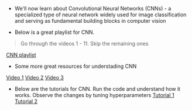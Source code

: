* We'll now learn about Convolutional Neural Networks (CNNs) - a specialized type of neural network widely used for image classification and serving as fundamental building blocks in computer vision

* Below is a great playlist for CNN.
>  Go through the videos 1 - 11. Skip the remaining ones

[CNN playlist](https://www.youtube.com/playlist?list=PLkDaE6sCZn6Gl29AoE31iwdVwSG-KnDzF)

* Some more great resources for understading CNN

[Video 1](https://youtu.be/zfiSAzpy9NM?list=PLeo1K3hjS3uu7CxAacxVndI4bE_o3BDtO)
[Video 2](https://youtu.be/7HPwo4wnJeA?list=PLeo1K3hjS3uu7CxAacxVndI4bE_o3BDtO)
[Video 3](https://youtu.be/oDAPkZ53zKk?list=PLeo1K3hjS3uu7CxAacxVndI4bE_o3BDtO)

* Below are the tutorials for CNN. Run the code and understand how it works. Observe the changes by tuning hyperparameters
[Tutorial 1](https://colab.research.google.com/github/pytorch/tutorials/blob/gh-pages/_downloads/c029676472d90691aa145c6fb97a61c3/neural_networks_tutorial.ipynb)
[Tutorial 2](https://colab.research.google.com/github/pytorch/tutorials/blob/gh-pages/_downloads/4e865243430a47a00d551ca0579a6f6c/cifar10_tutorial.ipynb)
